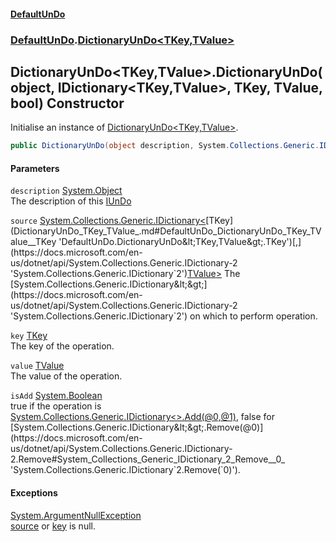 #### [DefaultUnDo](DefaultUnDo.md 'DefaultUnDo')
### [DefaultUnDo](DefaultUnDo.md#DefaultUnDo 'DefaultUnDo').[DictionaryUnDo&lt;TKey,TValue&gt;](DictionaryUnDo_TKey_TValue_.md 'DefaultUnDo.DictionaryUnDo&lt;TKey,TValue&gt;')
## DictionaryUnDo&lt;TKey,TValue&gt;.DictionaryUnDo(object, IDictionary&lt;TKey,TValue&gt;, TKey, TValue, bool) Constructor
Initialise an instance of [DictionaryUnDo&lt;TKey,TValue&gt;](DictionaryUnDo_TKey_TValue_.md 'DefaultUnDo.DictionaryUnDo&lt;TKey,TValue&gt;').  
```csharp
public DictionaryUnDo(object description, System.Collections.Generic.IDictionary<TKey,TValue> source, TKey key, TValue value, bool isAdd);
```
#### Parameters
<a name='DefaultUnDo_DictionaryUnDo_TKey_TValue__DictionaryUnDo(object_System_Collections_Generic_IDictionary_TKey_TValue__TKey_TValue_bool)_description'></a>
`description` [System.Object](https://docs.microsoft.com/en-us/dotnet/api/System.Object 'System.Object')  
The description of this [IUnDo](IUnDo.md 'DefaultUnDo.IUnDo')
  
<a name='DefaultUnDo_DictionaryUnDo_TKey_TValue__DictionaryUnDo(object_System_Collections_Generic_IDictionary_TKey_TValue__TKey_TValue_bool)_source'></a>
`source` [System.Collections.Generic.IDictionary&lt;](https://docs.microsoft.com/en-us/dotnet/api/System.Collections.Generic.IDictionary-2 'System.Collections.Generic.IDictionary`2')[TKey](DictionaryUnDo_TKey_TValue_.md#DefaultUnDo_DictionaryUnDo_TKey_TValue__TKey 'DefaultUnDo.DictionaryUnDo&lt;TKey,TValue&gt;.TKey')[,](https://docs.microsoft.com/en-us/dotnet/api/System.Collections.Generic.IDictionary-2 'System.Collections.Generic.IDictionary`2')[TValue](DictionaryUnDo_TKey_TValue_.md#DefaultUnDo_DictionaryUnDo_TKey_TValue__TValue 'DefaultUnDo.DictionaryUnDo&lt;TKey,TValue&gt;.TValue')[&gt;](https://docs.microsoft.com/en-us/dotnet/api/System.Collections.Generic.IDictionary-2 'System.Collections.Generic.IDictionary`2')  
The [System.Collections.Generic.IDictionary&lt;&gt;](https://docs.microsoft.com/en-us/dotnet/api/System.Collections.Generic.IDictionary-2 'System.Collections.Generic.IDictionary`2') on which to perform operation.
  
<a name='DefaultUnDo_DictionaryUnDo_TKey_TValue__DictionaryUnDo(object_System_Collections_Generic_IDictionary_TKey_TValue__TKey_TValue_bool)_key'></a>
`key` [TKey](DictionaryUnDo_TKey_TValue_.md#DefaultUnDo_DictionaryUnDo_TKey_TValue__TKey 'DefaultUnDo.DictionaryUnDo&lt;TKey,TValue&gt;.TKey')  
The key of the operation.
  
<a name='DefaultUnDo_DictionaryUnDo_TKey_TValue__DictionaryUnDo(object_System_Collections_Generic_IDictionary_TKey_TValue__TKey_TValue_bool)_value'></a>
`value` [TValue](DictionaryUnDo_TKey_TValue_.md#DefaultUnDo_DictionaryUnDo_TKey_TValue__TValue 'DefaultUnDo.DictionaryUnDo&lt;TKey,TValue&gt;.TValue')  
The value of the operation.
  
<a name='DefaultUnDo_DictionaryUnDo_TKey_TValue__DictionaryUnDo(object_System_Collections_Generic_IDictionary_TKey_TValue__TKey_TValue_bool)_isAdd'></a>
`isAdd` [System.Boolean](https://docs.microsoft.com/en-us/dotnet/api/System.Boolean 'System.Boolean')  
true if the operation is [System.Collections.Generic.IDictionary&lt;&gt;.Add(@0,@1)](https://docs.microsoft.com/en-us/dotnet/api/System.Collections.Generic.IDictionary-2.Add#System_Collections_Generic_IDictionary_2_Add__0,_1_ 'System.Collections.Generic.IDictionary`2.Add(`0,`1)'), false for [System.Collections.Generic.IDictionary&lt;&gt;.Remove(@0)](https://docs.microsoft.com/en-us/dotnet/api/System.Collections.Generic.IDictionary-2.Remove#System_Collections_Generic_IDictionary_2_Remove__0_ 'System.Collections.Generic.IDictionary`2.Remove(`0)').
  
#### Exceptions
[System.ArgumentNullException](https://docs.microsoft.com/en-us/dotnet/api/System.ArgumentNullException 'System.ArgumentNullException')  
[source](DictionaryUnDo_TKey_TValue__DictionaryUnDo(object_IDictionary_TKey_TValue__TKey_TValue_bool).md#DefaultUnDo_DictionaryUnDo_TKey_TValue__DictionaryUnDo(object_System_Collections_Generic_IDictionary_TKey_TValue__TKey_TValue_bool)_source 'DefaultUnDo.DictionaryUnDo&lt;TKey,TValue&gt;.DictionaryUnDo(object, System.Collections.Generic.IDictionary&lt;TKey,TValue&gt;, TKey, TValue, bool).source') or [key](DictionaryUnDo_TKey_TValue__DictionaryUnDo(object_IDictionary_TKey_TValue__TKey_TValue_bool).md#DefaultUnDo_DictionaryUnDo_TKey_TValue__DictionaryUnDo(object_System_Collections_Generic_IDictionary_TKey_TValue__TKey_TValue_bool)_key 'DefaultUnDo.DictionaryUnDo&lt;TKey,TValue&gt;.DictionaryUnDo(object, System.Collections.Generic.IDictionary&lt;TKey,TValue&gt;, TKey, TValue, bool).key') is null.
